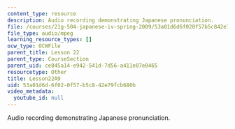 ```yaml
---
content_type: resource
description: Audio recording demonstrating Japanese pronunciation.
file: /courses/21g-504-japanese-iv-spring-2009/53a01d6d6f020f57b5c842e79fcb680b_Lesson22A9.mp3
file_type: audio/mpeg
learning_resource_types: []
ocw_type: OCWFile
parent_title: Lesson 22
parent_type: CourseSection
parent_uid: ce845a14-e942-541d-7d56-a411e07e0465
resourcetype: Other
title: Lesson22A9
uid: 53a01d6d-6f02-0f57-b5c8-42e79fcb680b
video_metadata:
  youtube_id: null
---
```

Audio recording demonstrating Japanese pronunciation.